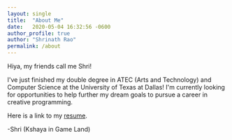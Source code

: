 ```yaml
---
layout: single 
title:  "About Me"
date:   2020-05-04 16:32:56 -0600
author_profile: true
author: "Shrinath Rao"
permalink: /about
---
```

Hiya, my friends call me Shri!

I've just finished my double degree in ATEC (Arts and Technology) and Computer Science at the University of Texas at Dallas! I'm currently looking for opportunities to help further my dream goals to pursue a career in creative programming. 

Here is a link to my [resume]({{site.url}}/_img/ShrinathResume.pdf).


-Shri (Kshaya in Game Land)
